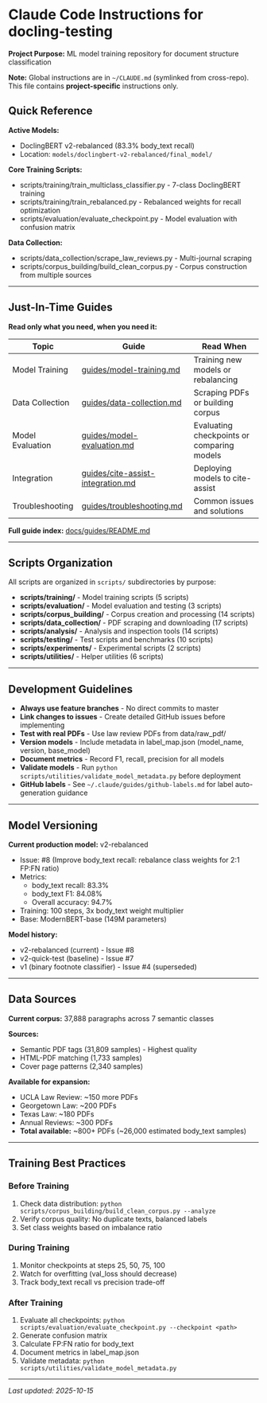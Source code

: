 # Claude Code Instructions for docling-testing

**Project Purpose:** ML model training repository for document structure classification

**Note:** Global instructions are in `~/CLAUDE.md` (symlinked from cross-repo). This file contains **project-specific** instructions only.

## Quick Reference

**Active Models:**
- DoclingBERT v2-rebalanced (83.3% body_text recall)
- Location: `models/doclingbert-v2-rebalanced/final_model/`

**Core Training Scripts:**
- scripts/training/train_multiclass_classifier.py - 7-class DoclingBERT training
- scripts/training/train_rebalanced.py - Rebalanced weights for recall optimization
- scripts/evaluation/evaluate_checkpoint.py - Model evaluation with confusion matrix

**Data Collection:**
- scripts/data_collection/scrape_law_reviews.py - Multi-journal scraping
- scripts/corpus_building/build_clean_corpus.py - Corpus construction from multiple sources

---

## Just-In-Time Guides

**Read only what you need, when you need it:**

| Topic | Guide | Read When |
|-------|-------|-----------|
| Model Training | [guides/model-training.md](docs/guides/model-training.md) | Training new models or rebalancing |
| Data Collection | [guides/data-collection.md](docs/guides/data-collection.md) | Scraping PDFs or building corpus |
| Model Evaluation | [guides/model-evaluation.md](docs/guides/model-evaluation.md) | Evaluating checkpoints or comparing models |
| Integration | [guides/cite-assist-integration.md](docs/guides/cite-assist-integration.md) | Deploying models to cite-assist |
| Troubleshooting | [guides/troubleshooting.md](docs/guides/troubleshooting.md) | Common issues and solutions |

**Full guide index:** [docs/guides/README.md](docs/guides/README.md)

---

## Scripts Organization

All scripts are organized in `scripts/` subdirectories by purpose:

- **scripts/training/** - Model training scripts (5 scripts)
- **scripts/evaluation/** - Model evaluation and testing (3 scripts)
- **scripts/corpus_building/** - Corpus creation and processing (14 scripts)
- **scripts/data_collection/** - PDF scraping and downloading (17 scripts)
- **scripts/analysis/** - Analysis and inspection tools (14 scripts)
- **scripts/testing/** - Test scripts and benchmarks (10 scripts)
- **scripts/experiments/** - Experimental scripts (2 scripts)
- **scripts/utilities/** - Helper utilities (6 scripts)

---

## Development Guidelines

- **Always use feature branches** - No direct commits to master
- **Link changes to issues** - Create detailed GitHub issues before implementing
- **Test with real PDFs** - Use law review PDFs from data/raw_pdf/
- **Version models** - Include metadata in label_map.json (model_name, version, base_model)
- **Document metrics** - Record F1, recall, precision for all models
- **Validate models** - Run `python scripts/utilities/validate_model_metadata.py` before deployment
- **GitHub labels** - See `~/.claude/guides/github-labels.md` for label auto-generation guidance

---

## Model Versioning

**Current production model:** v2-rebalanced
- Issue: #8 (Improve body_text recall: rebalance class weights for 2:1 FP:FN ratio)
- Metrics:
  - body_text recall: 83.3%
  - body_text F1: 84.08%
  - Overall accuracy: 94.7%
- Training: 100 steps, 3x body_text weight multiplier
- Base: ModernBERT-base (149M parameters)

**Model history:**
- v2-rebalanced (current) - Issue #8
- v2-quick-test (baseline) - Issue #7
- v1 (binary footnote classifier) - Issue #4 (superseded)

---

## Data Sources

**Current corpus:** 37,888 paragraphs across 7 semantic classes

**Sources:**
- Semantic PDF tags (31,809 samples) - Highest quality
- HTML-PDF matching (1,733 samples)
- Cover page patterns (2,340 samples)

**Available for expansion:**
- UCLA Law Review: ~150 more PDFs
- Georgetown Law: ~200 PDFs
- Texas Law: ~180 PDFs
- Annual Reviews: ~300 PDFs
- **Total available:** ~800+ PDFs (~26,000 estimated body_text samples)

---

## Training Best Practices

### Before Training
1. Check data distribution: `python scripts/corpus_building/build_clean_corpus.py --analyze`
2. Verify corpus quality: No duplicate texts, balanced labels
3. Set class weights based on imbalance ratio

### During Training
1. Monitor checkpoints at steps 25, 50, 75, 100
2. Watch for overfitting (val_loss should decrease)
3. Track body_text recall vs precision trade-off

### After Training
1. Evaluate all checkpoints: `python scripts/evaluation/evaluate_checkpoint.py --checkpoint <path>`
2. Generate confusion matrix
3. Calculate FP:FN ratio for body_text
4. Document metrics in label_map.json
5. Validate metadata: `python scripts/utilities/validate_model_metadata.py`

---

*Last updated: 2025-10-15*
